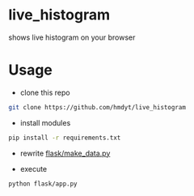 # live_histogram
shows live histogram on your browser
# Usage
- clone this repo
```bash
git clone https://github.com/hmdyt/live_histogram
```

- install modules
```bash
pip install -r requirements.txt
```

- rewrite [flask/make_data.py](https://github.com/hmdyt/live_histogram/blob/main/flask/make_data.py)

- execute
```bash
python flask/app.py
```